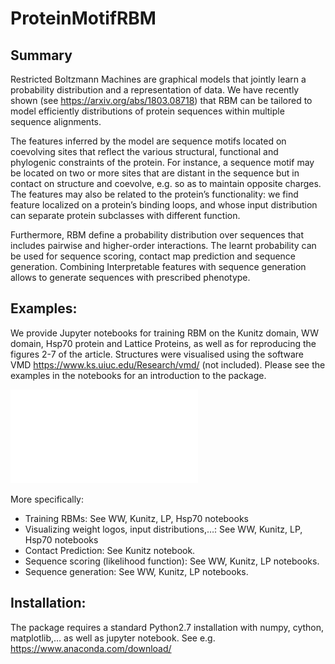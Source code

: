 # ProteinMotifRBM


## Summary

Restricted Boltzmann Machines are graphical models that jointly learn a probability distribution and a representation of data. We have recently shown (see https://arxiv.org/abs/1803.08718) that RBM can be tailored to model efficiently distributions of protein sequences within multiple sequence alignments. 

The features inferred by the model are sequence motifs located on coevolving sites that reflect the various structural, functional and phylogenic constraints of the protein. For instance, a sequence motif may be located on two or more sites that are distant in the sequence but in contact on structure and coevolve, e.g. so as to maintain opposite charges. The features may also be related to the protein’s functionality: we find feature localized on a protein’s binding loops, and whose input distribution can separate protein subclasses with different function.

Furthermore, RBM define a probability distribution over sequences that includes pairwise and higher-order interactions. The learnt probability can be used for sequence scoring, contact map prediction and sequence generation. Combining Interpretable features with sequence generation allows to generate sequences with prescribed phenotype.

## Examples:
We provide Jupyter notebooks for training RBM on the Kunitz domain, WW domain, Hsp70 protein and Lattice Proteins, as well as for reproducing the figures 2-7 of the article. Structures were visualised using the software VMD https://www.ks.uiuc.edu/Research/vmd/ (not included). Please see the examples in the notebooks for an introduction to the package.

![Learning Protein Constitutive Motifs of the WW Domain](figure_readme.pdf)



More specifically:
- Training RBMs: See WW, Kunitz, LP, Hsp70 notebooks
- Visualizing weight logos, input distributions,…: See WW, Kunitz, LP, Hsp70 notebooks
- Contact Prediction: See Kunitz notebook.
- Sequence scoring (likelihood function): See WW, Kunitz, LP notebooks.
- Sequence generation: See WW, Kunitz, LP notebooks.


## Installation:
The package requires a standard Python2.7 installation with numpy, cython, matplotlib,… as well as jupyter notebook. See e.g. https://www.anaconda.com/download/

